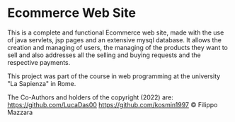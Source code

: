 # Ecommerce Web Site

This is a complete and functional Ecommerce web site, made with the use of java servlets, jsp pages and an extensive mysql database.
It allows the creation and managing of users, the managing of the products they want to sell and also addresses all the selling and buying requests and the respective payments.

This project was part of the course in web programming at the university "La Sapienza" in Rome.

The Co-Authors and holders of the copyright (2022) are: 
https://github.com/LucaDas00
https://github.com/kosmin1997
© Filippo Mazzara
